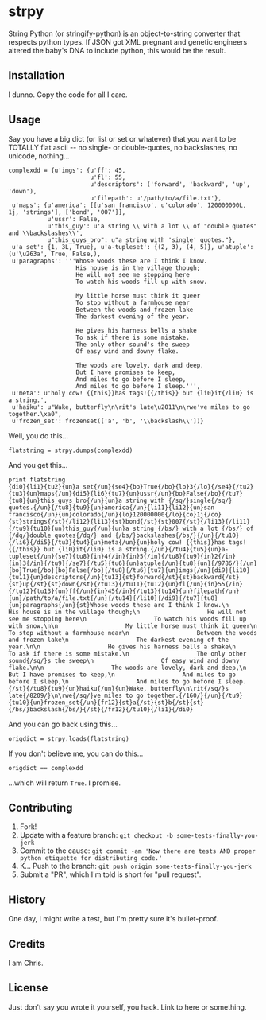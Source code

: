# strpy
String Python (or stringify-python) is an object-to-string converter that respects python types. If JSON got XML pregnant and genetic engineers altered the baby's DNA to include python, this would be the result.
## Installation
I dunno. Copy the code for all I care.
## Usage
Say you have a big dict (or list or set or whatever) that you want to be TOTALLY flat ascii -- no single- or double-quotes, no backslashes, no unicode, nothing...
```
complexdd = {u'imgs': {u'ff': 45,
                       u'fl': 55,
                       u'descriptors': ('forward', 'backward', 'up', 'down'),
                       u'filepath': u'/path/to/a/file.txt'},
 u'maps': {u'america': [[u'san francisco', u'colorado', 120000000L, 1j, 'strings'], ['bond', '007']],
           u'ussr': False,
           u'this_guy': u'a string \\ with a lot \\ of "double quotes" and \\backslashes\\',
           u"this_guys_bro": u"a string with 'single' quotes."},
 u'a set': {1, 3L, True}, u'a-tupleset': {(2, 3), (4, 5)}, u'atuple': (u'\u263a', True, False,),
 u'paragraphs': '''Whose woods these are I think I know.
                   His house is in the village though;
                   He will not see me stopping here
                   To watch his woods fill up with snow.

                   My little horse must think it queer
                   To stop without a farmhouse near
                   Between the woods and frozen lake
                   The darkest evening of the year.

                   He gives his harness bells a shake
                   To ask if there is some mistake.
                   The only other sound's the sweep
                   Of easy wind and downy flake.

                   The woods are lovely, dark and deep,
                   But I have promises to keep,
                   And miles to go before I sleep,
                   And miles to go before I sleep.''',
 u'meta': u'holy cow! {{this}}has tags!{{/this}} but {li0}it{/li0} is a string.',
 u'haiku': u"Wake, butterfly\n\rit's late\u2011\n\rwe've miles to go together.\xa0",
 u'frozen_set': frozenset(['a', 'b', '\\backslash\\'])}
```

Well, you do this...
```
flatstring = strpy.dumps(complexdd)
```

And you get this...
```
print flatstring
{di0}{li1}{tu2}{un}a set{/un}{se4}{bo}True{/bo}{lo}3{/lo}{/se4}{/tu2}{tu3}{un}maps{/un}{di5}{li6}{tu7}{un}ussr{/un}{bo}False{/bo}{/tu7}{tu8}{un}this_guys_bro{/un}{un}a string with {/sq/}single{/sq/} quotes.{/un}{/tu8}{tu9}{un}america{/un}{li11}{li12}{un}san francisco{/un}{un}colorado{/un}{lo}120000000{/lo}{co}1j{/co}{st}strings{/st}{/li12}{li13}{st}bond{/st}{st}007{/st}{/li13}{/li11}{/tu9}{tu10}{un}this_guy{/un}{un}a string {/bs/} with a lot {/bs/} of {/dq/}double quotes{/dq/} and {/bs/}backslashes{/bs/}{/un}{/tu10}{/li6}{/di5}{/tu3}{tu4}{un}meta{/un}{un}holy cow! {{this}}has tags!{{/this}} but {li0}it{/li0} is a string.{/un}{/tu4}{tu5}{un}a-tupleset{/un}{se7}{tu8}{in}4{/in}{in}5{/in}{/tu8}{tu9}{in}2{/in}{in}3{/in}{/tu9}{/se7}{/tu5}{tu6}{un}atuple{/un}{tu8}{un}{/9786/}{/un}{bo}True{/bo}{bo}False{/bo}{/tu8}{/tu6}{tu7}{un}imgs{/un}{di9}{li10}{tu11}{un}descriptors{/un}{tu13}{st}forward{/st}{st}backward{/st}{st}up{/st}{st}down{/st}{/tu13}{/tu11}{tu12}{un}fl{/un}{in}55{/in}{/tu12}{tu13}{un}ff{/un}{in}45{/in}{/tu13}{tu14}{un}filepath{/un}{un}/path/to/a/file.txt{/un}{/tu14}{/li10}{/di9}{/tu7}{tu8}{un}paragraphs{/un}{st}Whose woods these are I think I know.\n                   His house is in the village though;\n                   He will not see me stopping here\n                   To watch his woods fill up with snow.\n\n                   My little horse must think it queer\n                   To stop without a farmhouse near\n                   Between the woods and frozen lake\n                   The darkest evening of the year.\n\n                   He gives his harness bells a shake\n                   To ask if there is some mistake.\n                   The only other sound{/sq/}s the sweep\n                   Of easy wind and downy flake.\n\n                   The woods are lovely, dark and deep,\n                   But I have promises to keep,\n                   And miles to go before I sleep,\n                   And miles to go before I sleep.{/st}{/tu8}{tu9}{un}haiku{/un}{un}Wake, butterfly\n\rit{/sq/}s late{/8209/}\n\rwe{/sq/}ve miles to go together.{/160/}{/un}{/tu9}{tu10}{un}frozen_set{/un}{fr12}{st}a{/st}{st}b{/st}{st}{/bs/}backslash{/bs/}{/st}{/fr12}{/tu10}{/li1}{/di0}
```

And you can go back using this...
```
origdict = strpy.loads(flatstring)
```

If you don't believe me, you can do this...
```
origdict == complexdd
```

...which will return `True`. I promise.

## Contributing

1. Fork!
2. Update with a feature branch: `git checkout -b some-tests-finally-you-jerk`
3. Commit to the cause: `git commit -am 'Now there are tests AND proper python etiquette for distributing code.'`
4. K... Push to the branch: `git push origin some-tests-finally-you-jerk`
5. Submit a "PR", which I'm told is short for "pull request".

## History

One day, I might write a test, but I'm pretty sure it's bullet-proof.

## Credits

I am Chris.

## License

Just don't say you wrote it yourself, you hack. Link to here or something.
